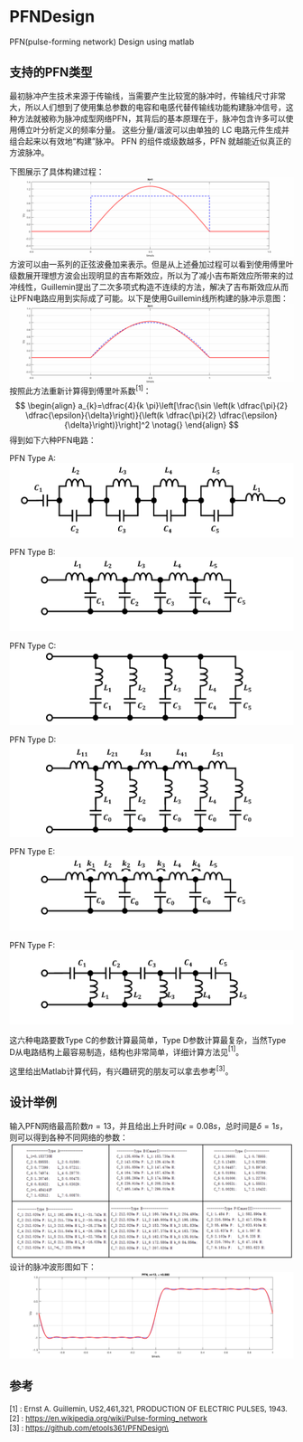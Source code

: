 # PFNDesign
PFN(pulse-forming network) Design using matlab

## 支持的PFN类型
最初脉冲产生技术来源于传输线，当需要产生比较宽的脉冲时，传输线尺寸非常大，所以人们想到了使用集总参数的电容和电感代替传输线功能构建脉冲信号，这种方法就被称为脉冲成型网络PFN，其背后的基本原理在于，脉冲包含许多可以使用傅立叶分析定义的频率分量。 这些分量/谐波可以由单独的 LC 电路元件生成并组合起来以有效地“构建”脉冲。 PFN 的组件或级数越多，PFN 就越能近似真正的方波脉冲。

下图展示了具体构建过程：
![](./src/PFN_Fig1.gif)
方波可以由一系列的正弦波叠加来表示。但是从上述叠加过程可以看到使用傅里叶级数展开理想方波会出现明显的吉布斯效应，所以为了减小吉布斯效应所带来的过冲线性，Guillemin提出了二次多项式构造不连续的方法，解决了吉布斯效应从而让PFN电路应用到实际成了可能。以下是使用Guillemin线所构建的脉冲示意图：
![](./src/PFN_Fig2.gif)
按照此方法重新计算得到傅里叶系数$^{[1]}$：
$$
\begin{align}
a_{k}=\dfrac{4}{k \pi}\left[\frac{\sin \left(k \dfrac{\pi}{2} \dfrac{\epsilon}{\delta}\right)}{\left(k \dfrac{\pi}{2} \dfrac{\epsilon}{\delta}\right)}\right]^2 \notag{}
\end{align}
$$
得到如下六种PFN电路：

PFN Type A:\
![](./src/PFN_Fig3.png)

PFN Type B:\
![](./src/PFN_Fig4.png)

PFN Type C:\
![](./src/PFN_Fig5.png)

PFN Type D:\
![](./src/PFN_Fig6.png)

PFN Type E:\
![](./src/PFN_Fig7.png)

PFN Type F:\
![](./src/PFN_Fig8.png)

这六种电路要数Type C的参数计算最简单，Type D参数计算最复杂，当然Type D从电路结构上最容易制造，结构也非常简单，详细计算方法见$^{[1]}$。

这里给出Matlab计算代码，有兴趣研究的朋友可以拿去参考$^{[3]}$。

## 设计举例
输入PFN网络最高阶数$n=13$，并且给出上升时间$\epsilon=0.08s$，总时间是$\delta=1s$，则可以得到各种不同网络的参数：
![](./src/PFN_Fig9.png)
设计的脉冲波形图如下：
![](./src/PFN_Fig10.png)

## 参考

<font size=2>[1] :  Ernst A. Guillemin, US2,461,321, PRODUCTION OF ELECTRIC PULSES, 1943.\
[2] : https://en.wikipedia.org/wiki/Pulse-forming_network \
[3] : https://github.com/etools361/PFNDesign\
</font>




